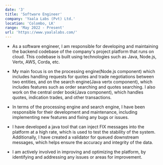 ```yaml
---
date: '3'
title: 'Software Engineer'
company: 'Yaala Labs (Pvt) Ltd.'
location: 'Colombo, LK'
range: 'May 2022 - Present'
url: 'https://www.yaalalabs.com/'
---
```


- As a software engineer, I am responsible for developing and maintaining the backend codebase of the company's project platform that runs on cloud. This codebase is built using technologies such as Java, Node.js, Vertx, AWS, Corda, etc.

- My main focus is on the processing engine(Node.js component) which includes handling requests for quotes and trade negotiations between two entities, and on the search engine(Java vertx component), which includes features such as order searching and quotes searching. I also work on the central order book(Java component), which handles quotes, indication trades, and other transactions.

- In terms of the processing engine and search engine, I have been responsible for their development and maintenance, including implementing new features and fixing any bugs or issues.

- I have developed a java tool that can inject FIX messages into the platform at a high rate, which is used to test the stability of the system. Additionally, I have created a validator for queued downstream messages, which helps ensure the accuracy and integrity of the data.

- I am actively involved in improving and optimizing the platform, by identifying and addressing any issues or areas for improvement.
